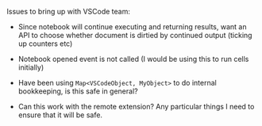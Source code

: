 Issues to bring up with VSCode team:

- Since notebook will continue executing and returning results, want an API to choose whether document is dirtied by continued output (ticking up counters etc)

- Notebook opened event is not called (I would be using this to run cells initially)

- Have been using `Map<VSCodeObject, MyObject>` to do internal bookkeeping, is this safe in general?

- Can this work with the remote extension? Any particular things I need to ensure that it will be safe.
